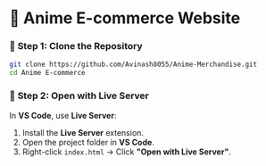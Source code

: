 
# 🛒 Anime E-commerce Website 

### 🔹 **Step 1: Clone the Repository**  
```bash
git clone https://github.com/Avinash8055/Anime-Merchandise.git
cd Anime E-commerce
```

### 🔹 **Step 2: Open with Live Server**  
In **VS Code**, use **Live Server**:  

1. Install the **Live Server** extension.  
2. Open the project folder in **VS Code**.  
3. Right-click `index.html` → Click **"Open with Live Server"**.
